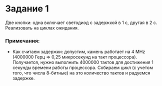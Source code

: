 # Задание 1

Две кнопки: одна включает светодиод с задержкой в 1 с, другая в 2 с. Реализовать на циклах ожидания.

### Примечания:

- Как считаем задержки: допустим, камень работает на 4 MHz (4000000 Герц => 0,25 микросекунд на такт процессора). Получается, нужно выполнить 4000000 тактов для достижения 1 секунды времени работы процессора. Собираем цикл (с учетом того, что числа 8-битные) на это количество тактов и радуемся задержке.